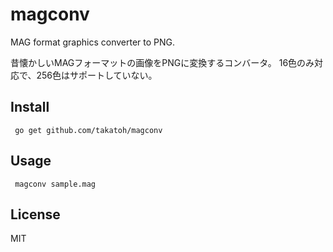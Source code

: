 # magconv

MAG format graphics converter to PNG.

昔懐かしいMAGフォーマットの画像をPNGに変換するコンバータ。
16色のみ対応で、256色はサポートしていない。

## Install
``` go get github.com/takatoh/magconv```

## Usage
``` magconv sample.mag```

## License
MIT
